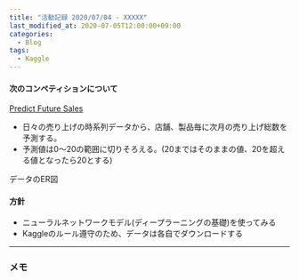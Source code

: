 ```yaml
---
title: "活動記録 2020/07/04 - XXXXX"
last_modified_at: 2020-07-05T12:00:00+09:00
categories:
  - Blog
tags:
  - Kaggle
---
```


#### 次のコンペティションについて

[Predict Future Sales](https://www.kaggle.com/c/competitive-data-science-predict-future-sales/overview)

* 日々の売り上げの時系列データから、店舗、製品毎に次月の売り上げ総数を予測する。
* 予測値は0〜20の範囲に切りそろえる。(20まではそのままの値、20を超える値となったら20とする)

データのER図

#### 方針

* ニューラルネットワークモデル(ディープラーニングの基礎)を使ってみる
* Kaggleのルール遵守のため、データは各自でダウンロードする



---

### メモ


